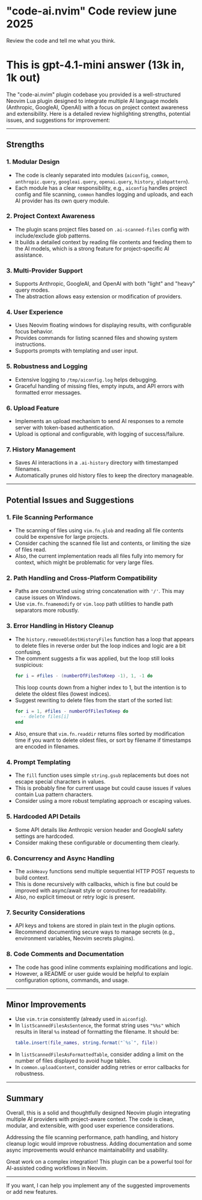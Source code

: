 # "code-ai.nvim" Code review june 2025

Review the code and tell me what you think.



# This is gpt-4.1-mini answer (13k in, 1k out)

The "code-ai.nvim" plugin codebase you provided is a well-structured Neovim Lua plugin designed to integrate multiple AI language models (Anthropic, GoogleAI, OpenAI) with a focus on project context awareness and extensibility. Here is a detailed review highlighting strengths, potential issues, and suggestions for improvement:

---

## Strengths

### 1. **Modular Design**
- The code is cleanly separated into modules (`aiconfig`, `common`, `anthropic.query`, `googleai.query`, `openai.query`, `history`, `globpattern`).
- Each module has a clear responsibility, e.g., `aiconfig` handles project config and file scanning, `common` handles logging and uploads, and each AI provider has its own query module.

### 2. **Project Context Awareness**
- The plugin scans project files based on `.ai-scanned-files` config with include/exclude glob patterns.
- It builds a detailed context by reading file contents and feeding them to the AI models, which is a strong feature for project-specific AI assistance.

### 3. **Multi-Provider Support**
- Supports Anthropic, GoogleAI, and OpenAI with both "light" and "heavy" query modes.
- The abstraction allows easy extension or modification of providers.

### 4. **User Experience**
- Uses Neovim floating windows for displaying results, with configurable focus behavior.
- Provides commands for listing scanned files and showing system instructions.
- Supports prompts with templating and user input.

### 5. **Robustness and Logging**
- Extensive logging to `/tmp/aiconfig.log` helps debugging.
- Graceful handling of missing files, empty inputs, and API errors with formatted error messages.

### 6. **Upload Feature**
- Implements an upload mechanism to send AI responses to a remote server with token-based authentication.
- Upload is optional and configurable, with logging of success/failure.

### 7. **History Management**
- Saves AI interactions in a `.ai-history` directory with timestamped filenames.
- Automatically prunes old history files to keep the directory manageable.

---

## Potential Issues and Suggestions

### 1. **File Scanning Performance**
- The scanning of files using `vim.fn.glob` and reading all file contents could be expensive for large projects.
- Consider caching the scanned file list and contents, or limiting the size of files read.
- Also, the current implementation reads all files fully into memory for context, which might be problematic for very large files.

### 2. **Path Handling and Cross-Platform Compatibility**
- Paths are constructed using string concatenation with `'/'`. This may cause issues on Windows.
- Use `vim.fn.fnamemodify` or `vim.loop` path utilities to handle path separators more robustly.

### 3. **Error Handling in History Cleanup**
- The `history.removeOldestHistoryFiles` function has a loop that appears to delete files in reverse order but the loop indices and logic are a bit confusing.
- The comment suggests a fix was applied, but the loop still looks suspicious:
  ```lua
  for i = #files - (numberOfFilesToKeep -1), 1, -1 do
  ```
  This loop counts down from a higher index to 1, but the intention is to delete the oldest files (lowest indices).
- Suggest rewriting to delete files from the start of the sorted list:
  ```lua
  for i = 1, #files - numberOfFilesToKeep do
    -- delete files[i]
  end
  ```
- Also, ensure that `vim.fn.readdir` returns files sorted by modification time if you want to delete oldest files, or sort by filename if timestamps are encoded in filenames.

### 4. **Prompt Templating**
- The `fill` function uses simple `string.gsub` replacements but does not escape special characters in values.
- This is probably fine for current usage but could cause issues if values contain Lua pattern characters.
- Consider using a more robust templating approach or escaping values.

### 5. **Hardcoded API Details**
- Some API details like Anthropic version header and GoogleAI safety settings are hardcoded.
- Consider making these configurable or documenting them clearly.

### 6. **Concurrency and Async Handling**
- The `askHeavy` functions send multiple sequential HTTP POST requests to build context.
- This is done recursively with callbacks, which is fine but could be improved with async/await style or coroutines for readability.
- Also, no explicit timeout or retry logic is present.

### 7. **Security Considerations**
- API keys and tokens are stored in plain text in the plugin options.
- Recommend documenting secure ways to manage secrets (e.g., environment variables, Neovim secrets plugins).

### 8. **Code Comments and Documentation**
- The code has good inline comments explaining modifications and logic.
- However, a README or user guide would be helpful to explain configuration options, commands, and usage.

---

## Minor Improvements

- Use `vim.trim` consistently (already used in `aiconfig`).
- In `listScannedFilesAsSentence`, the format string uses `"%%s"` which results in literal `%s` instead of formatting the filename. It should be:
  ```lua
  table.insert(file_names, string.format("`%s`", file))
  ```
- In `listScannedFilesAsFormattedTable`, consider adding a limit on the number of files displayed to avoid huge tables.
- In `common.uploadContent`, consider adding retries or error callbacks for robustness.

---

## Summary

Overall, this is a solid and thoughtfully designed Neovim plugin integrating multiple AI providers with project-aware context. The code is clean, modular, and extensible, with good user experience considerations.

Addressing the file scanning performance, path handling, and history cleanup logic would improve robustness. Adding documentation and some async improvements would enhance maintainability and usability.

Great work on a complex integration! This plugin can be a powerful tool for AI-assisted coding workflows in Neovim.

---

If you want, I can help you implement any of the suggested improvements or add new features.

